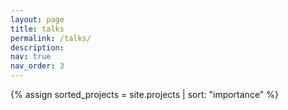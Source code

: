 ```yaml
---
layout: page
title: talks 
permalink: /talks/
description:
nav: true
nav_order: 3
---
```


<!-- Display projects without categories -->
{% assign sorted_projects = site.projects | sort: "importance" %}